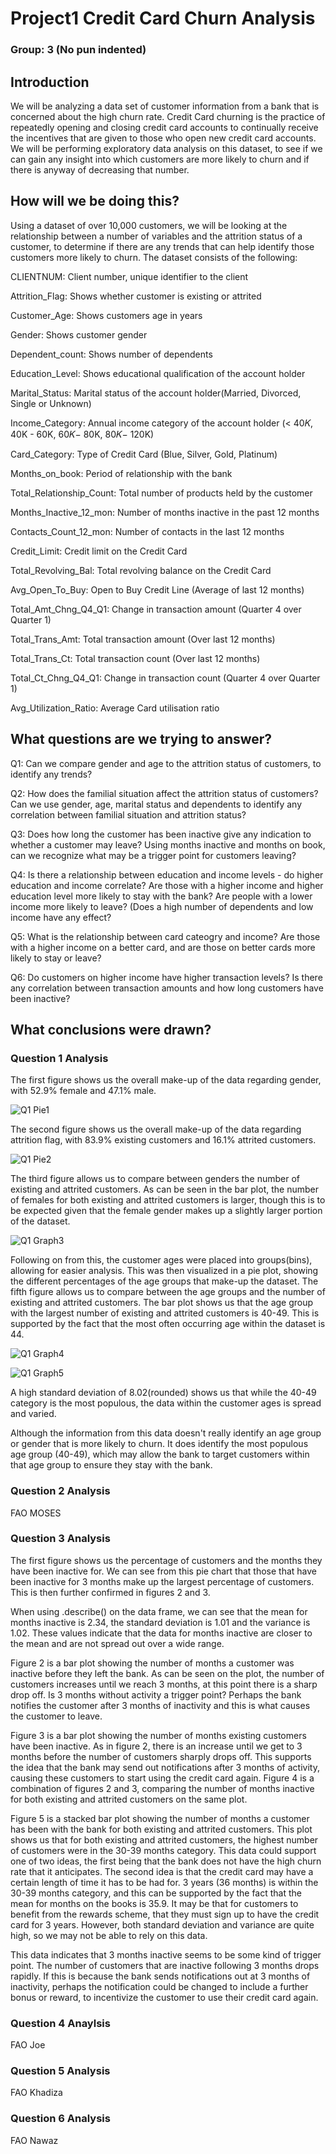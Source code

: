 # Project1 Credit Card Churn Analysis

### Group: 3 (No pun indented)


## Introduction

We will be analyzing a data set of customer information from a bank that is concerned about the high churn rate. Credit Card churning is the practice of repeatedly opening and closing credit card accounts to continually receive the incentives that are given to those who open new credit card accounts. We will be performing exploratory data analysis on this dataset, to see if we can gain any insight into which customers are more likely to churn and if there is anyway of decreasing that number.

## How will we be doing this?

Using a dataset of over 10,000 customers, we will be looking at the relationship between a number of variables and the attrition status of a customer, to determine if there are any trends that can help identify those customers more likely to churn. The dataset consists of the following:

CLIENTNUM: Client number, unique identifier to the client

Attrition_Flag: Shows whether customer is existing or attrited

Customer_Age: Shows customers age in years

Gender: Shows customer gender

Dependent_count: Shows number of dependents

Education_Level: Shows educational qualification of the account holder

Marital_Status: Marital status of the account holder(Married, Divorced, Single or Unknown)

Income_Category: Annual income category of the account holder (< 40𝐾, 40K - 60K,  60𝐾− 80K,  80𝐾− 120K)

Card_Category: Type of Credit Card (Blue, Silver, Gold, Platinum)

Months_on_book: Period of relationship with the bank

Total_Relationship_Count: Total number of products held by the customer

Months_Inactive_12_mon: Number of months inactive in the past 12 months

Contacts_Count_12_mon: Number of contacts in the last 12 months

Credit_Limit: Credit limit on the Credit Card

Total_Revolving_Bal: Total revolving balance on the Credit Card

Avg_Open_To_Buy: Open to Buy Credit Line (Average of last 12 months)

Total_Amt_Chng_Q4_Q1: Change in transaction amount (Quarter 4 over Quarter 1)

Total_Trans_Amt: Total transaction amount (Over last 12 months)

Total_Trans_Ct: Total transaction count (Over last 12 months)

Total_Ct_Chng_Q4_Q1: Change in transaction count (Quarter 4 over Quarter 1)

Avg_Utilization_Ratio: Average Card utilisation ratio

## What questions are we trying to answer?

Q1: Can we compare gender and age to the attrition status of customers, to identify any trends?

Q2: How does the familial situation affect the attrition status of customers? Can we use gender, age, marital status and dependents to identify any correlation between familial situation and attrition status?

Q3: Does how long the customer has been inactive give any indication to whether a customer may leave? Using months inactive and months on book, can we recognize what may be a trigger point for customers leaving?

Q4: Is there a relationship between education and income levels - do higher education and income correlate? Are those with a higher income and higher education level more likely to stay with the bank? Are people with a lower income more likely to leave? (Does a high number of dependents and low income have any effect? 

Q5: What is the relationship between card cateogry and income? Are those with a higher income on a better card, and are those on better cards more likely to stay or leave?

Q6: Do customers on higher income have higher transaction levels? Is there any correlation between transaction amounts and how long customers have been inactive?

## What conclusions were drawn?

### Question 1 Analysis

The first figure shows us the overall make-up of the data regarding gender, with 52.9% female and 47.1% male.

![Q1 Pie1](https://user-images.githubusercontent.com/88689661/146591600-175cfea2-1fa0-44a8-b09d-0b976c0b2ad3.jpg)

The second figure shows us the overall make-up of the data regarding attrition flag, with 83.9% existing customers and 16.1% attrited customers.

![Q1 Pie2](https://user-images.githubusercontent.com/88689661/146591601-6c9034ce-7c74-463a-9b50-01f996e0b047.jpg)

The third figure allows us to compare between genders the number of existing and attrited customers. As can be seen in the bar plot, the number of females for both existing and attrited customers is larger, though this is to be expected given that the female gender makes up a slightly larger portion of the dataset.

![Q1 Graph3](https://user-images.githubusercontent.com/88689661/146591831-1831a8a3-a515-4de6-97e7-d5d3760d9736.jpg)


Following on from this, the customer ages were placed into groups(bins), allowing for easier analysis. This was then visualized in a pie plot, showing the different percentages of the age groups that make-up the dataset. The fifth figure allows us to compare between the age groups and the number of existing and attrited customers. The bar plot shows us that the age group with the largest number of existing and attrited customers is 40-49. This is supported by the fact that the most often occurring age within the dataset is 44.


![Q1 Graph4](https://user-images.githubusercontent.com/88689661/146593271-106dadfe-ab54-4a76-8e96-6143eb89460a.png)

![Q1 Graph5](https://user-images.githubusercontent.com/88689661/146593452-82b485c6-412d-4376-bdba-ed277472ad8a.png)



A high standard deviation of 8.02(rounded) shows us that while the 40-49 category is the most populous, the data within the customer ages is spread and varied.

Although the information from this data doesn't really identify an age group or gender that is more likely to churn. It does identify the most populous age group (40-49), which may allow the bank to target customers within that age group to ensure they stay with the bank.

### Question 2 Analysis

FAO MOSES

### Question 3 Analysis

The first figure shows us the percentage of customers and the months they have been inactive for. We can see from this pie chart that those that have been inactive for 3  months  make up the largest percentage of customers. This is then further confirmed in figures 2 and 3.

When using .describe() on the data frame, we can see that the mean for months inactive is 2.34, the standard deviation is 1.01 and the variance is 1.02. These values indicate that the data for months inactive are closer to the mean and are not spread out over a wide range.

Figure 2 is a bar plot showing the number of months a customer was inactive before they left the bank. As can be seen on the plot, the number of customers increases until we reach 3 months, at this point there is a sharp drop off. Is 3 months without activity a trigger point? Perhaps the bank notifies the customer after 3 months of inactivity and this is what causes the customer to leave.

Figure 3 is a bar plot showing the number of months existing customers have been inactive. As in figure 2, there is an increase until we get to 3 months before the number of customers sharply drops off. This supports the idea that the bank may send out notifications after 3 months of activity, causing these customers to start using the credit card again. Figure 4 is a combination of figures 2 and 3, comparing the number of months inactive for both existing and attrited customers on the same plot.

Figure 5 is a stacked bar plot showing the number of months a customer has been with the bank for both existing and attrited customers. This plot shows us that for both existing and attrited customers, the highest number of customers were in the 30-39 months category. This data could support one of two ideas, the first being that the bank does not have the high churn rate that it anticipates. The second idea is that the credit card may have a certain length of time it has to be had for. 3 years (36 months) is within the 30-39 months category, and this can be supported by the fact that the mean for months on the books is 35.9. It may be that for customers to benefit from the rewards scheme, that they must sign up to have the credit card for 3 years. However, both standard deviation and variance are quite high, so we may not be able to rely on this data.

This data indicates that 3 months inactive seems to be some kind of trigger point. The number of customers that are inactive following 3 months drops rapidly. If this is because the bank sends notifications out at 3 months of inactivity, perhaps the notification could be changed to include a further bonus or reward, to incentivize the customer to use their credit card again. 

### Question 4 Anaylsis

FAO Joe

### Question 5 Analysis

FAO Khadiza

### Question 6 Analysis

FAO Nawaz


